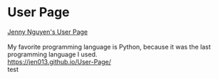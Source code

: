 # User Page
[Jenny Nguyen's User Page](index.md)<br /><br />
My favorite programming language is Python, because it was the last programming language I used. <br />
https://jen013.github.io/User-Page/<br />
test
